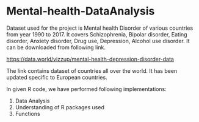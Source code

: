 # Mental-health-DataAnalysis

Dataset used for the project is Mental health Disorder of various countries from year 1990 to 2017. It covers Schizophrenia, Bipolar disorder, Eating disorder, Anxiety disorder, Drug use, Depression, Alcohol use disorder.
It can be downloaded from following link.

https://data.world/vizzup/mental-health-depression-disorder-data

The link contains dataset of countries all over the world. It has been updated specific to European countries.

In given R code, we have performed following implementations:

1. Data Analysis
2. Understanding of R packages used
3. Functions
